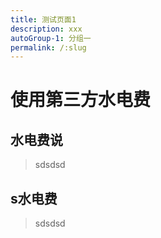 ```yaml
---
title: 测试页面1
description: xxx
autoGroup-1: 分组一
permalink: /:slug
---
```

# 使用第三方水电费

## 水电费说
> sdsdsd

## s水电费
> sdsdsd
